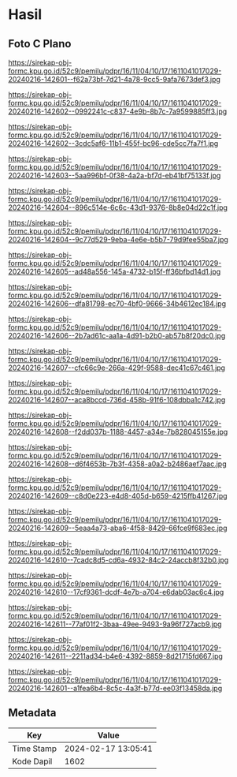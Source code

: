 # Hasil

## Foto C Plano

https://sirekap-obj-formc.kpu.go.id/52c9/pemilu/pdpr/16/11/04/10/17/1611041017029-20240216-142601--f62a73bf-7d21-4a78-9cc5-9afa7673def3.jpg

https://sirekap-obj-formc.kpu.go.id/52c9/pemilu/pdpr/16/11/04/10/17/1611041017029-20240216-142602--0992241c-c837-4e9b-8b7c-7a9599885ff3.jpg

https://sirekap-obj-formc.kpu.go.id/52c9/pemilu/pdpr/16/11/04/10/17/1611041017029-20240216-142602--3cdc5af6-11b1-455f-bc96-cde5cc7fa7f1.jpg

https://sirekap-obj-formc.kpu.go.id/52c9/pemilu/pdpr/16/11/04/10/17/1611041017029-20240216-142603--5aa996bf-0f38-4a2a-bf7d-eb41bf75133f.jpg

https://sirekap-obj-formc.kpu.go.id/52c9/pemilu/pdpr/16/11/04/10/17/1611041017029-20240216-142604--896c514e-6c6c-43d1-9376-8b8e04d22c1f.jpg

https://sirekap-obj-formc.kpu.go.id/52c9/pemilu/pdpr/16/11/04/10/17/1611041017029-20240216-142604--9c77d529-9eba-4e6e-b5b7-79d9fee55ba7.jpg

https://sirekap-obj-formc.kpu.go.id/52c9/pemilu/pdpr/16/11/04/10/17/1611041017029-20240216-142605--ad48a556-145a-4732-b15f-ff36bfbd14d1.jpg

https://sirekap-obj-formc.kpu.go.id/52c9/pemilu/pdpr/16/11/04/10/17/1611041017029-20240216-142606--dfa81798-ec70-4bf0-9666-34b4612ec184.jpg

https://sirekap-obj-formc.kpu.go.id/52c9/pemilu/pdpr/16/11/04/10/17/1611041017029-20240216-142606--2b7ad61c-aa1a-4d91-b2b0-ab57b8f20dc0.jpg

https://sirekap-obj-formc.kpu.go.id/52c9/pemilu/pdpr/16/11/04/10/17/1611041017029-20240216-142607--cfc66c9e-266a-429f-9588-dec41c67c461.jpg

https://sirekap-obj-formc.kpu.go.id/52c9/pemilu/pdpr/16/11/04/10/17/1611041017029-20240216-142607--aca8bccd-736d-458b-91f6-108dbba1c742.jpg

https://sirekap-obj-formc.kpu.go.id/52c9/pemilu/pdpr/16/11/04/10/17/1611041017029-20240216-142608--f2dd037b-1188-4457-a34e-7b828045155e.jpg

https://sirekap-obj-formc.kpu.go.id/52c9/pemilu/pdpr/16/11/04/10/17/1611041017029-20240216-142608--d6f4653b-7b3f-4358-a0a2-b2486aef7aac.jpg

https://sirekap-obj-formc.kpu.go.id/52c9/pemilu/pdpr/16/11/04/10/17/1611041017029-20240216-142609--c8d0e223-e4d8-405d-b659-4215ffb41267.jpg

https://sirekap-obj-formc.kpu.go.id/52c9/pemilu/pdpr/16/11/04/10/17/1611041017029-20240216-142609--5eaa4a73-aba6-4f58-8429-66fce9f683ec.jpg

https://sirekap-obj-formc.kpu.go.id/52c9/pemilu/pdpr/16/11/04/10/17/1611041017029-20240216-142610--7cadc8d5-cd6a-4932-84c2-24accb8f32b0.jpg

https://sirekap-obj-formc.kpu.go.id/52c9/pemilu/pdpr/16/11/04/10/17/1611041017029-20240216-142610--17cf9361-dcdf-4e7b-a704-e6dab03ac6c4.jpg

https://sirekap-obj-formc.kpu.go.id/52c9/pemilu/pdpr/16/11/04/10/17/1611041017029-20240216-142611--77af01f2-3baa-49ee-9493-9a96f727acb9.jpg

https://sirekap-obj-formc.kpu.go.id/52c9/pemilu/pdpr/16/11/04/10/17/1611041017029-20240216-142611--2211ad34-b4e6-4392-8859-8d21715fd667.jpg

https://sirekap-obj-formc.kpu.go.id/52c9/pemilu/pdpr/16/11/04/10/17/1611041017029-20240216-142601--a1fea6b4-8c5c-4a3f-b77d-ee03f13458da.jpg


## Metadata

| Key        | Value               |
| ---------- | ------------------- |
| Time Stamp | 2024-02-17 13:05:41 |
| Kode Dapil | 1602                |



